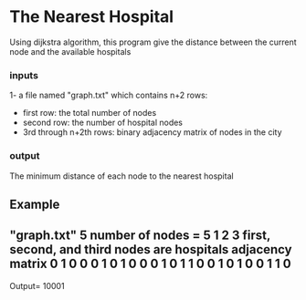 # The Nearest Hospital
Using dijkstra algorithm, this program give the distance between the current node and the available hospitals

### inputs
1- a file named "graph.txt" which contains n+2 rows:
* first row: the total number of nodes
* second row: the number of hospital nodes
* 3rd through n+2th rows: binary adjacency matrix of nodes in the city
### output
The minimum distance of each node to the nearest hospital

## Example

"graph.txt"
5 number of nodes = 5
1 2 3 first, second, and third nodes are hospitals
adjacency matrix
0 1 0 0 0
1 0 1 0 0
0 1 0 1 1
0 0 1 0 1
0 0 1 1 0
----------------
Output= 10001

